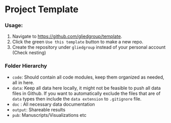 # Project Template

### Usage:

1. Navigate to https://github.com/gliedgroup/template.
2. Click the green `Use this template` button to make a new repo.
3. Create the repository under `gliedgroup` instead of your personal account (Check nesting)

### Folder Hierarchy

- `code`: Should contain all code modules, keep them organized as needed, all in here.
- `data`: Keep all data here locally, it might not be feasible to push all data files in Github. If you want to automatically exclude the files that are of `data` types then include the `data extension` to `.gitignore` file.
- `doc` : All necessary data documentation
- `output`: Shareable results
- `pub`: Manuscripts/Visualizations etc
